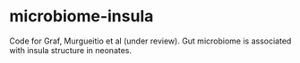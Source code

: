 # microbiome-insula
Code for Graf, Murgueitio et al (under review). Gut microbiome is associated with insula structure in neonates.
